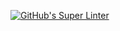 [![GitHub's Super Linter](https://github.com/ICS20-Programming-MadeleineFUnit2-05-HTML-Salary/workflows/GitHub's%20Super%20Linter/badge.svg)](https://github.com/ICS20-Programming-MadeleineF/Unit2-05-HTML-Salary/actions)